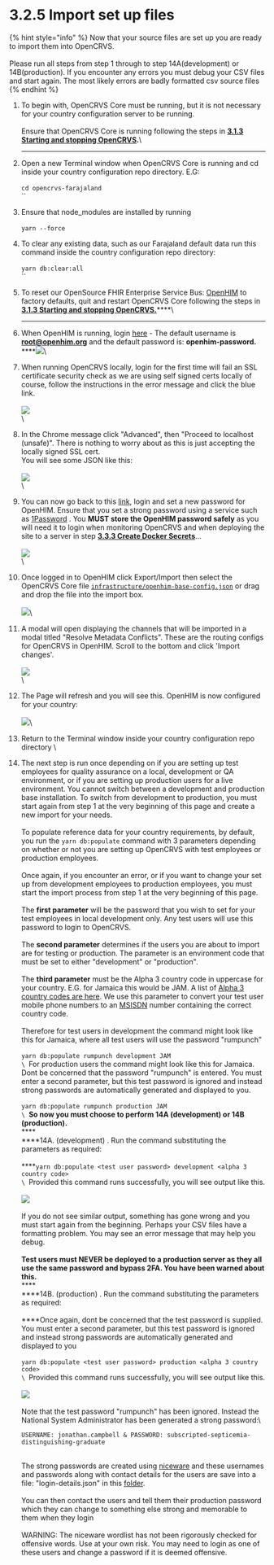 # 3.2.5 Import set up files

{% hint style="info" %}
Now that your source files are set up you are ready to import them into OpenCRVS.  \
\
Please run all steps from step 1 through to step 14A(development) or 14B(production).  If you encounter any errors you must debug your CSV files and start again.  The most likely errors are badly formatted csv source files
{% endhint %}

1. To begin with, OpenCRVS Core must be running, but it is not necessary for your country configuration server to be running.\
   \
   Ensure that OpenCRVS Core is running following the steps in [**3.1.3 Starting and stopping OpenCRVS**](../3.1-set-up-a-development-environment/3.1.3-starting-and-stopping-opencrvs.md)**.**\
   ****
2. Open a new Terminal window when OpenCRVS Core is running and cd inside your country configuration repo directory.  E.G:\
   \
   `cd opencrvs-farajaland`\
   ``
3. Ensure that node\_modules are installed by running\
   \
   `yarn --force`
4. To clear any existing data, such as our Farajaland default data run this command inside the country configuration repo directory:\
   \
   `yarn db:clear:all`\
   ``
5. To reset our OpenSource FHIR Enterprise Service Bus: [OpenHIM](http://openhim.org/) to factory defaults, quit and restart OpenCRVS Core following the steps in [**3.1.3 Starting and stopping OpenCRVS.**](../3.1-set-up-a-development-environment/3.1.3-starting-and-stopping-opencrvs.md)****\
   ****
6. When OpenHIM is running, login [here](http://localhost:8888) - The default username is **root@openhim.org** and the default password is: **openhim-password.**\
   ****![](<../../../.gitbook/assets/image (15).png>)\

7. When running OpenCRVS locally, login for the first time will fail an SSL certificate security check as we are using self signed certs locally of course, follow the instructions in the error message and click the blue link.\
   \
   ![](<../../../.gitbook/assets/image (17) (1).png>)\
   \

8. In the Chrome message click "Advanced", then "Proceed to localhost (unsafe)".  There is nothing to worry about as this is just accepting the locally signed SSL cert.\
   You will see some JSON like this:\
   \
   ![](<../../../.gitbook/assets/image (12).png>)\
   \

9. You can now go back to this [link](http://localhost:8888/#!/login), login and set a new password for OpenHIM.  Ensure that you set a strong password using a service such as [1Password](https://1password.com/) .  You **MUST store the OpenHIM password safely** as you will need it to login when monitoring OpenCRVS and when deploying the site to a server in step [**3.3.3 Create Docker Secrets**](../3.3-set-up-a-server-hosted-environment/3.3.3-create-docker-secrets-and-provision-an-sms-gateway.md)...\
   \
   ![](<../../../.gitbook/assets/image (13).png>)\
   \

10. Once logged in to OpenHIM click Export/Import then select the OpenCRVS Core file [`infrastructure/openhim-base-config.json`](https://github.com/opencrvs/opencrvs-core/blob/master/infrastructure/openhim-base-config.json) or drag and drop the file into the import box. \
    \
    ![](<../../../.gitbook/assets/image (9).png>)\

11. A modal will open displaying the channels that will be imported in a modal titled "Resolve Metadata Conflicts". These are the routing configs for OpenCRVS in OpenHIM. Scroll to the bottom and click 'Import changes'.\
    \
    ![](<../../../.gitbook/assets/image (2).png>)\
    \

12. The Page will refresh and you will see this.  OpenHIM is now configured for your country:\
    \
    ![](<../../../.gitbook/assets/image (10) (1).png>)\

13. Return to the Terminal window inside your country configuration repo directory \

14. The next step is run once depending on if you are setting up test employees for quality assurance on a local, development or QA environment, or if you are setting up production users for a live environment.  You cannot switch between a development and production base installation.  To switch from development to production, you must start again from step 1 at the very beginning of this page and create a new import for your needs.  \
    \
    To populate reference data for your country requirements, by default, you run the `yarn db:populate` command with 3 parameters depending on whether or not you are setting up OpenCRVS with test employees or production employees.  \
    \
    Once again, if you encounter an error, or if you want to change your set up from development employees to production employees, you must start the import process from step 1 at the very beginning of this page.\
    \
    The **first parameter** will be the password that you wish to set for your test employees in local development only.  Any test users will use this password to login to OpenCRVS.\
    \
    The **second parameter** determines if the users you are about to import are for testing or production.  The parameter is an environment code that must be set to either "development" or "production".\
    \
    The **third parameter** must be the Alpha 3 country code in uppercase for your country.  E.G. for Jamaica this would be JAM.  A list of [Alpha 3 country codes are here](https://www.iban.com/country-codes).  We use this parameter to convert your test user mobile phone numbers to an [MSISDN](https://en.wikipedia.org/wiki/MSISDN) number containing the correct country code.\
    \
    Therefore for test users in development the command might look like this for Jamaica, where all test users will use the password "rumpunch"\
    \
    `yarn db:populate rumpunch development JAM`\
    ``\
    ``For production users the command might look like this for Jamaica.  Dont be concerned that the password "rumpunch" is entered.  You must enter a second parameter, but this test password is ignored and instead strong passwords are automatically generated and displayed to you.\
    \
    `yarn db:populate rumpunch production JAM`\
    ``\
    ``**So now you must choose to perform 14A (development) or 14B (production).**\
    ****\
    ****14A. (development) . Run the command substituting the parameters as required:\
    \
    ****`yarn db:populate <test user password> development <alpha 3 country code>`\
    ``\
    ``Provided this command runs successfully, you will see output like this.  \
    \
    ![](<../../../.gitbook/assets/image (14).png>)\
    \
    If you do not see similar output, something has gone wrong and you must start again from the beginning.  Perhaps your CSV files have a formatting problem.  You may see an error message that may help you debug.\
    \
    **Test users must NEVER be deployed to a production server as they all use the same password and bypass 2FA. You have been warned about this.**\
    ****\
    ****14B. (production) . Run the command substituting the parameters as required:\
    \
    ****Once again, dont be concerned that the test password is supplied.  You must enter a second parameter, but this test password is ignored and instead strong passwords are automatically generated and displayed to you\
    \
    `yarn db:populate <test user password> production <alpha 3 country code>`\
    ``\
    ``Provided this command runs successfully, you will see output like this.  \
    \
    ![](<../../../.gitbook/assets/image (16).png>)\
    \
    Note that the test password "rumpunch" has been ignored.  Instead the National System Administrator has been generated a strong password:\


    ```
    USERNAME: jonathan.campbell & PASSWORD: subscripted-septicemia-distinguishing-graduate
    ```

    \
    The strong passwords are created using [niceware](https://github.com/diracdeltas/niceware) and these usernames and passwords along with contact details for the users are save into a file: "login-details.json" in this [folder](https://github.com/opencrvs/opencrvs-farajaland/master/src/features/employees/generated). \
    \
    You can then contact the users and tell them their production password which they can change to something else strong and memorable to them when they login\
    \
    WARNING: The niceware wordlist has not been rigorously checked for offensive words. Use at your own risk. You may need to login as one of these users and change a password if it is deemed offensive.&#x20;

